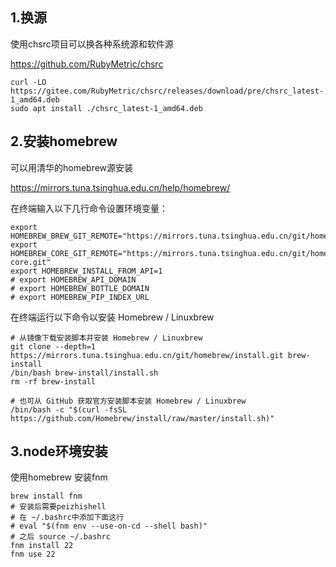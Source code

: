 ## 1.换源

使用chsrc项目可以换各种系统源和软件源

https://github.com/RubyMetric/chsrc

```
curl -LO https://gitee.com/RubyMetric/chsrc/releases/download/pre/chsrc_latest-1_amd64.deb
sudo apt install ./chsrc_latest-1_amd64.deb
```





## 2.安装homebrew

可以用清华的homebrew源安装

https://mirrors.tuna.tsinghua.edu.cn/help/homebrew/

在终端输入以下几行命令设置环境变量：

```
export HOMEBREW_BREW_GIT_REMOTE="https://mirrors.tuna.tsinghua.edu.cn/git/homebrew/brew.git"
export HOMEBREW_CORE_GIT_REMOTE="https://mirrors.tuna.tsinghua.edu.cn/git/homebrew/homebrew-core.git"
export HOMEBREW_INSTALL_FROM_API=1
# export HOMEBREW_API_DOMAIN
# export HOMEBREW_BOTTLE_DOMAIN
# export HOMEBREW_PIP_INDEX_URL
```

在终端运行以下命令以安装 Homebrew / Linuxbrew

```
# 从镜像下载安装脚本并安装 Homebrew / Linuxbrew
git clone --depth=1 https://mirrors.tuna.tsinghua.edu.cn/git/homebrew/install.git brew-install
/bin/bash brew-install/install.sh
rm -rf brew-install

# 也可从 GitHub 获取官方安装脚本安装 Homebrew / Linuxbrew
/bin/bash -c "$(curl -fsSL https://github.com/Homebrew/install/raw/master/install.sh)"
```

## 3.node环境安装

使用homebrew 安装fnm

```
brew install fnm
# 安装后需要peizhishell
# 在 ~/.bashrc中添加下面这行
# eval "$(fnm env --use-on-cd --shell bash)"
# 之后 source ~/.bashrc
fnm install 22
fnm use 22

```

